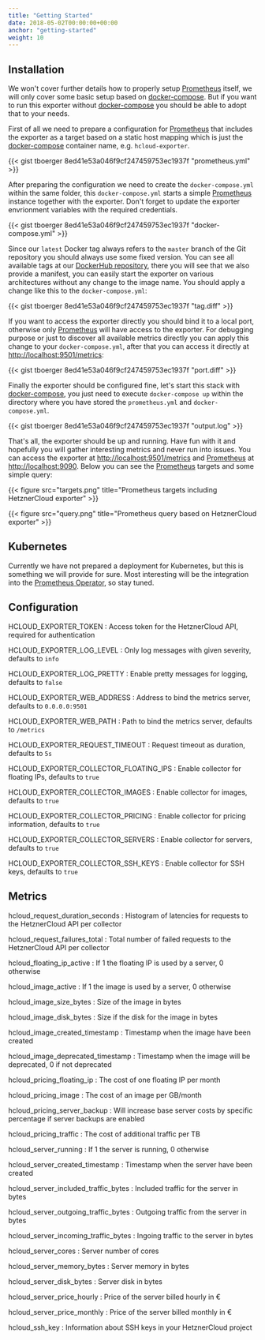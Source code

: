 ```yaml
---
title: "Getting Started"
date: 2018-05-02T00:00:00+00:00
anchor: "getting-started"
weight: 10
---
```


## Installation

We won't cover further details how to properly setup [Prometheus](https://prometheus.io) itself, we will only cover some basic setup based on [docker-compose](https://docs.docker.com/compose/). But if you want to run this exporter without [docker-compose](https://docs.docker.com/compose/) you should be able to adopt that to your needs.

First of all we need to prepare a configuration for [Prometheus](https://prometheus.io) that includes the exporter as a target based on a static host mapping which is just the [docker-compose](https://docs.docker.com/compose/) container name, e.g. `hcloud-exporter`.

{{< gist tboerger 8ed41e53a046f9cf247459753ec1937f "prometheus.yml" >}}

After preparing the configuration we need to create the `docker-compose.yml` within the same folder, this `docker-compose.yml` starts a simple [Prometheus](https://prometheus.io) instance together with the exporter. Don't forget to update the exporter envrionment variables with the required credentials.

{{< gist tboerger 8ed41e53a046f9cf247459753ec1937f "docker-compose.yml" >}}

Since our `latest` Docker tag always refers to the `master` branch of the Git repository you should always use some fixed version. You can see all available tags at our [DockerHub repository](https://hub.docker.com/r/promhippie/hcloud-exporter/tags/), there you will see that we also provide a manifest, you can easily start the exporter on various architectures without any change to the image name. You should apply a change like this to the `docker-compose.yml`:

{{< gist tboerger 8ed41e53a046f9cf247459753ec1937f "tag.diff" >}}

If you want to access the exporter directly you should bind it to a local port, otherwise only [Prometheus](https://prometheus.io) will have access to the exporter. For debugging purpose or just to discover all available metrics directly you can apply this change to your `docker-compose.yml`, after that you can access it directly at [http://localhost:9501/metrics](http://localhost:9501/metrics):

{{< gist tboerger 8ed41e53a046f9cf247459753ec1937f "port.diff" >}}

Finally the exporter should be configured fine, let's start this stack with [docker-compose](https://docs.docker.com/compose/), you just need to execute `docker-compose up` within the directory where you have stored the `prometheus.yml` and `docker-compose.yml`.

{{< gist tboerger 8ed41e53a046f9cf247459753ec1937f "output.log" >}}

That's all, the exporter should be up and running. Have fun with it and hopefully you will gather interesting metrics and never run into issues. You can access the exporter at [http://localhost:9501/metrics](http://localhost:9501/metrics) and [Prometheus](https://prometheus.io) at [http://localhost:9090](http://localhost:9090). Below you can see the [Prometheus](https://prometheus.io) targets and some simple query:

{{< figure src="targets.png" title="Prometheus targets including HetznerCloud exporter" >}}

{{< figure src="query.png" title="Prometheus query based on HetznerCloud exporter" >}}

## Kubernetes

Currently we have not prepared a deployment for Kubernetes, but this is something we will provide for sure. Most interesting will be the integration into the [Prometheus Operator](https://coreos.com/operators/prometheus/docs/latest/), so stay tuned.

## Configuration

HCLOUD_EXPORTER_TOKEN
: Access token for the HetznerCloud API, required for authentication

HCLOUD_EXPORTER_LOG_LEVEL
: Only log messages with given severity, defaults to `info`

HCLOUD_EXPORTER_LOG_PRETTY
: Enable pretty messages for logging, defaults to `false`

HCLOUD_EXPORTER_WEB_ADDRESS
: Address to bind the metrics server, defaults to `0.0.0.0:9501`

HCLOUD_EXPORTER_WEB_PATH
: Path to bind the metrics server, defaults to `/metrics`

HCLOUD_EXPORTER_REQUEST_TIMEOUT
: Request timeout as duration, defaults to `5s`

HCLOUD_EXPORTER_COLLECTOR_FLOATING_IPS
: Enable collector for floating IPs, defaults to  `true`

HCLOUD_EXPORTER_COLLECTOR_IMAGES
: Enable collector for images, defaults to `true`

HCLOUD_EXPORTER_COLLECTOR_PRICING
: Enable collector for pricing information, defaults to `true`

HCLOUD_EXPORTER_COLLECTOR_SERVERS
: Enable collector for servers, defaults to `true`

HCLOUD_EXPORTER_COLLECTOR_SSH_KEYS
: Enable collector for SSH keys, defaults to `true`

## Metrics

hcloud_request_duration_seconds
: Histogram of latencies for requests to the HetznerCloud API per collector

hcloud_request_failures_total
: Total number of failed requests to the HetznerCloud API per collector

hcloud_floating_ip_active
: If 1 the floating IP is used by a server, 0 otherwise

hcloud_image_active
: If 1 the image is used by a server, 0 otherwise

hcloud_image_size_bytes
: Size of the image in bytes

hcloud_image_disk_bytes
: Size if the disk for the image in bytes

hcloud_image_created_timestamp
: Timestamp when the image have been created

hcloud_image_deprecated_timestamp
: Timestamp when the image will be deprecated, 0 if not deprecated

hcloud_pricing_floating_ip
: The cost of one floating IP per month

hcloud_pricing_image
: The cost of an image per GB/month

hcloud_pricing_server_backup
: Will increase base server costs by specific percentage if server backups are enabled

hcloud_pricing_traffic
: The cost of additional traffic per TB

hcloud_server_running
: If 1 the server is running, 0 otherwise

hcloud_server_created_timestamp
: Timestamp when the server have been created

hcloud_server_included_traffic_bytes
: Included traffic for the server in bytes

hcloud_server_outgoing_traffic_bytes
: Outgoing traffic from the server in bytes

hcloud_server_incoming_traffic_bytes
: Ingoing traffic to the server in bytes

hcloud_server_cores
: Server number of cores

hcloud_server_memory_bytes
: Server memory in bytes

hcloud_server_disk_bytes
: Server disk in bytes

hcloud_server_price_hourly
: Price of the server billed hourly in €

hcloud_server_price_monthly
: Price of the server billed monthly in €

hcloud_ssh_key
: Information about SSH keys in your HetznerCloud project
